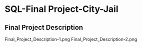 # SQL-Final Project-City-Jail

## Final Project Description


Final_Project_Description-1.png
Final_Project_Description-2.png

